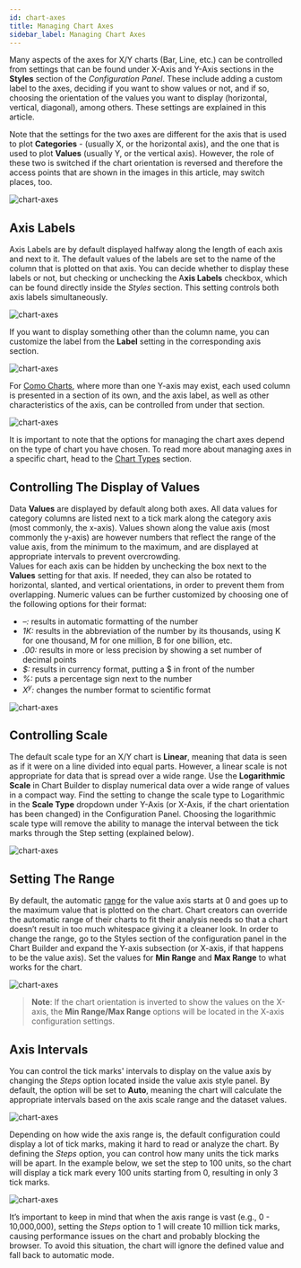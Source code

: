 ```yaml
---
id: chart-axes
title: Managing Chart Axes
sidebar_label: Managing Chart Axes
---
```


<div style={{textAlign: "justify"}}>


Many aspects of the axes for X/Y charts (Bar, Line, etc.) can be controlled from settings that can be found under X-Axis and Y-Axis sections in the **Styles** section of the *Configuration Panel*. These include adding a custom label to the axes, deciding if you want to show values or not, and if so, choosing the orientation of the values you want to display (horizontal, vertical, diagonal), among others. These settings are explained in this article.

Note that the settings for the two axes are different for the axis that is used to plot **Categories** - (usually X, or the horizontal axis), and the one that is used to plot **Values** (usually Y, or the vertical axis). However, the role of these two is switched if the chart orientation is reversed and therefore the access points that are shown in the images in this article, may switch places, too.

![chart-axes](https://s3.amazonaws.com/cdn.qrvey.com/documentation_assets/ui-docs/chart-builder/chart-axes/styles.png#thumbnail-40)

## Axis Labels
Axis Labels are by default displayed halfway along the length of each axis and next to it. The default values of the labels are set to the name of the column that is plotted on that axis.
You can decide whether to display these labels or not, but checking or unchecking the A**xis Labels** checkbox, which can be found directly inside the *Styles* section. This setting controls both axis labels simultaneously.

![chart-axes](https://s3.amazonaws.com/cdn.qrvey.com/documentation_assets/ui-docs/chart-builder/chart-axes/axis-label.png#thumbnail-60)



If you want to display something other than the column name, you can customize the label from the **Label** setting in the corresponding axis section.

![chart-axes](https://s3.amazonaws.com/cdn.qrvey.com/documentation_assets/ui-docs/chart-builder/chart-axes/xaxis.png#thumbnail-40)



For [Como Charts](../../ui-docs/dataviews/chart-types/combo.md), where more than one Y-axis may exist, each used column is presented in a section of its own, and the axis label, as well as other characteristics of the axis, can be controlled from under that section. 

![chart-axes](https://s3.amazonaws.com/cdn.qrvey.com/documentation_assets/ui-docs/chart-builder/chart-axes/combo.png#thumbnail)


It is important to note that the options for managing the chart axes depend on the type of chart you have chosen. To read more about managing axes in a specific chart, head to the [Chart Types](../../ui-docs/dataviews/chart-types/bar.md) section. 

## Controlling The Display of Values
Data **Values** are displayed by default along both axes. All data values for category columns are listed next to a tick mark along the category axis (most commonly, the x-axis). Values shown along the value axis (most commonly the y-axis) are however numbers that reflect the range of the value axis, from the minimum to the maximum, and are displayed at appropriate intervals to prevent overcrowding.  
Values for each axis can be hidden by unchecking the box next to the **Values** setting for that axis. If needed, they can also be rotated to horizontal, slanted, and vertical orientations, in order to prevent them from overlapping. Numeric values can be further customized by choosing one of the following options for their format:
* *–:* results in automatic formatting of the number
* *1K:* results in the abbreviation of the number by its thousands, using K for one thousand, M for one million, B for one billion, etc.
* *.00:* results in more or less precision by showing a set number of decimal points 
* _$:_ results in currency format, putting a $ in front of the number
* *%:* puts a percentage sign next to the number
* *X<sup>y</sup>:* changes the number format to scientific format

![chart-axes](https://s3.amazonaws.com/cdn.qrvey.com/documentation_assets/ui-docs/chart-builder/chart-axes/yaxis.png#thumbnail-40)

 
## Controlling Scale
The default scale type for an X/Y chart is **Linear**, meaning that data is seen as if it were on a line divided into equal parts. However, a linear scale is not appropriate for data that is spread over a wide range. Use the **Logarithmic Scale** in Chart Builder to display numerical data over a wide range of values in a compact way. Find the setting to change the scale type to Logarithmic in the **Scale Type** dropdown under Y-Axis (or X-Axis, if the chart orientation has been changed) in the Configuration Panel.
Choosing the logarithmic scale type will remove the ability to manage the interval between the tick marks through the Step setting (explained below).

![chart-axes](https://s3.amazonaws.com/cdn.qrvey.com/documentation_assets/ui-docs/chart-builder/chart-axes/scale.png#thumbnail-40)

## Setting The Range

By default, the automatic [range](../../get-started/glossary.md#r) for the value axis starts at 0 and goes up to the maximum value that is plotted on the chart. Chart creators can override the automatic range of their charts to fit their analysis needs so that a chart doesn’t result in too much whitespace giving it a cleaner look. In order to change the range, go to the Styles section of the configuration panel in the Chart Builder and expand the Y-axis subsection (or X-axis, if that happens to be the value axis). Set the values for **Min Range** and **Max Range** to what works for the chart.

![chart-axes](https://s3.amazonaws.com/cdn.qrvey.com/documentation_assets/ui-docs/chart-builder/chart-axes/range.png#thumbnail-60)



>**Note**: If the chart orientation is inverted to show the values on the X-axis, the **Min Range/Max Range** options will be located in the X-axis configuration settings.

## Axis Intervals
You can control the tick marks' intervals to display on the value axis by changing the *Steps* option located inside the value axis style panel. By default, the option will be set to **Auto**, meaning the chart will calculate the appropriate intervals based on the axis scale range and the dataset values.

![chart-axes](https://s3.amazonaws.com/cdn.qrvey.com/documentation_assets/ui-docs/chart-builder/chart-axes/interval1.png#thumbnail)


Depending on how wide the axis range is, the default configuration could display a lot of tick marks, making it hard to read or analyze the chart. By defining the *Steps* option, you can control how many units the tick marks will be apart. In the example below, we set the step to 100 units, so the chart will display a tick mark every 100 units starting from 0, resulting in only 3 tick marks.

![chart-axes](https://s3.amazonaws.com/cdn.qrvey.com/documentation_assets/ui-docs/chart-builder/chart-axes/interval2.png#thumbnail)


It’s important to keep in mind that when the axis range is vast (e.g., 0 - 10,000,000), setting the *Steps* option to 1 will create 10 million tick marks, causing performance issues on the chart and probably blocking the browser. To avoid this situation, the chart will ignore the defined value and fall back to automatic mode.





</div>